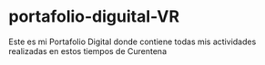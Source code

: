 # portafolio-diguital-VR
Este es mi Portafolio Digital donde contiene todas mis actividades realizadas en estos tiempos de Curentena
